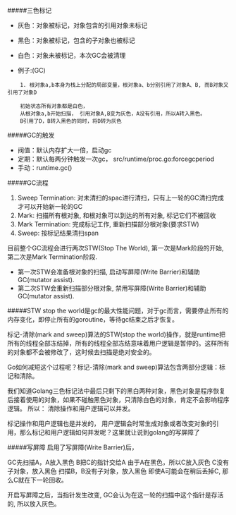#####三色标记
* 灰色：对象被标记，对象包含的引用对象未标记
* 黑色：对象被标记，包含的子对象也被标记
* 白色：对象未被标记，本次GC会被清理

* 例子:(GC)
```text
    1. 根对象a,b本身为栈上分配的局部变量，根对象a、b分别引用了对象A、B, 而B对象又引用了对象D

    初始状态所有对象都是白色，
    从根对象a,b开始扫描， 引用对象A,B变为灰色，A没有引用，所以A转入黑色。
    B引用了D，B转入黑色的同时，将D转为灰色
```

#####GC的触发
* 阀值：默认内存扩大一倍，启动gc
* 定期：默认每两分钟触发一次gc， src/runtime/proc.go:forcegcperiod
* 手动：runtime.gc()

#####GC流程
1. Sweep Termination: 对未清扫的spac进行清扫，只有上一轮的GC清扫完成才可以开始新一轮的GC
2. Mark: 扫描所有根对象, 和根对象可以到达的所有对象, 标记它们不被回收
3. Mark Termination: 完成标记工作, 重新扫描部分根对象(要求STW)
4. Sweep: 按标记结果清扫span

目前整个GC流程会进行两次STW(Stop The World), 第一次是Mark阶段的开始, 第二次是Mark Termination阶段.

* 第一次STW会准备根对象的扫描, 启动写屏障(Write Barrier)和辅助GC(mutator assist).
* 第二次STW会重新扫描部分根对象, 禁用写屏障(Write Barrier)和辅助GC(mutator assist).

#####STW
stop the world是gc的最大性能问题，对于gc而言，需要停止所有的内存变化，即停止所有的goroutine，等待gc结束之后才恢复。

标记-清除(mark and sweep)算法的STW(stop the world)操作，就是runtime把所有的线程全部冻结掉，所有的线程全部冻结意味着用户逻辑是暂停的。这样所有的对象都不会被修改了，这时候去扫描是绝对安全的。

Go如何减短这个过程呢？标记-清除(mark and sweep)算法包含两部分逻辑：标记和清除。

我们知道Golang三色标记法中最后只剩下的黑白两种对象，黑色对象是程序恢复后接着使用的对象，如果不碰触黑色对象，只清除白色的对象，肯定不会影响程序逻辑。
所以： 清除操作和用户逻辑可以并发。

标记操作和用户逻辑也是并发的，
用户逻辑会时常生成对象或者改变对象的引用，那么标记和用户逻辑如何并发呢？这里就让说到golang的写屏障了

#####写屏障
启用了写屏障(Write Barrier)后，

GC先扫描A，A放入黑色
B把C的指针交给A
由于A在黑色，所以C放入灰色
C没有子对象，放入黑色
扫描B，B没有子对象，放入黑色
即使A可能会在稍后丢掉C, 那么C就在下一轮回收。

开启写屏障之后，当指针发生改变, GC会认为在这一轮的扫描中这个指针是存活的, 所以放入灰色。